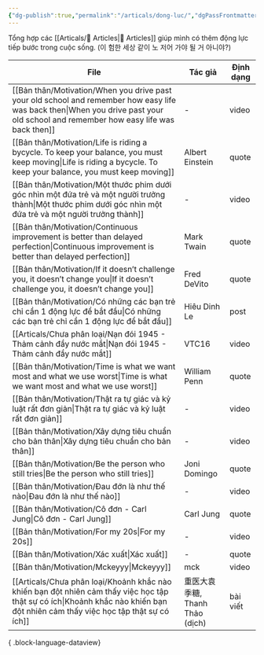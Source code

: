 ```yaml
---
{"dg-publish":true,"permalink":"/articals/dong-luc/","dgPassFrontmatter":true}
---
```



Tổng hợp các [[Articals/📰 Articles\|📰 Articles]] giúp mình có thêm động lực tiếp bước trong cuộc sống. (이 험한 세상 같이 노 저어 가야 될 거 아니야?)

| File                                                                                                                                                                                  | Tác giả                   | Định dạng |
| ------------------------------------------------------------------------------------------------------------------------------------------------------------------------------------- | ------------------------- | --------- |
| [[Bản thân/Motivation/When you drive past your old school and remember how easy life was back then\|When you drive past your old school and remember how easy life was back then]] | \-                        | video     |
| [[Bản thân/Motivation/Life is riding a bycycle. To keep your balance, you must keep moving\|Life is riding a bycycle. To keep your balance, you must keep moving]]                 | Albert Einstein           | quote     |
| [[Bản thân/Motivation/Một thước phim dưới góc nhìn một đứa trẻ và một người trưởng thành\|Một thước phim dưới góc nhìn một đứa trẻ và một người trưởng thành]]                     | \-                        | video     |
| [[Bản thân/Motivation/Continuous improvement is better than delayed perfection\|Continuous improvement is better than delayed perfection]]                                         | Mark Twain                | quote     |
| [[Bản thân/Motivation/If it doesn’t challenge you, it doesn’t change you\|If it doesn’t challenge you, it doesn’t change you]]                                                     | Fred DeVito               | quote     |
| [[Bản thân/Motivation/Có những các bạn trẻ chỉ cần 1 động lực để bắt đầu\|Có những các bạn trẻ chỉ cần 1 động lực để bắt đầu]]                                                     | Hiêu Dinh Le              | post      |
| [[Articals/Chưa phân loại/Nạn đói 1945 - Thảm cảnh đầy nước mắt\|Nạn đói 1945 - Thảm cảnh đầy nước mắt]]                                                                           | VTC16                     | video     |
| [[Bản thân/Motivation/Time is what we want most and what we use worst\|Time is what we want most and what we use worst]]                                                           | William Penn              | quote     |
| [[Bản thân/Motivation/Thật ra tự giác và kỷ luật rất đơn giản\|Thật ra tự giác và kỷ luật rất đơn giản]]                                                                           | \-                        | video     |
| [[Bản thân/Motivation/Xây dựng tiêu chuẩn cho bản thân\|Xây dựng tiêu chuẩn cho bản thân]]                                                                                         | \-                        | video     |
| [[Bản thân/Motivation/Be the person who still tries\|Be the person who still tries]]                                                                                               | Joni Domingo              | quote     |
| [[Bản thân/Motivation/Đau đớn là như thế nào\|Đau đớn là như thế nào]]                                                                                                             | \-                        | video     |
| [[Bản thân/Motivation/Cô đơn - Carl Jung\|Cô đơn - Carl Jung]]                                                                                                                     | Carl Jung                 | quote     |
| [[Bản thân/Motivation/For my 20s\|For my 20s]]                                                                                                                                     | \-                        | video     |
| [[Bản thân/Motivation/Xác xuất\|Xác xuất]]                                                                                                                                         | \-                        | quote     |
| [[Bản thân/Motivation/Mckeyyy\|Mckeyyy]]                                                                                                                                           | mck                       | video     |
| [[Articals/Chưa phân loại/Khoảnh khắc nào khiến bạn đột nhiên cảm thấy việc học tập thật sự có ích\|Khoảnh khắc nào khiến bạn đột nhiên cảm thấy việc học tập thật sự có ích]]     | 重医大袁季糖, Thanh Thảo (dịch) | bài viết  |

{ .block-language-dataview}



